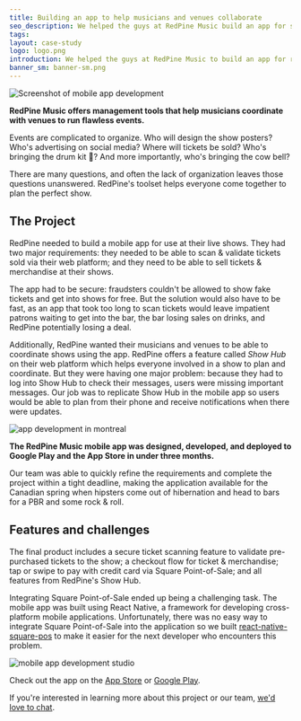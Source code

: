 ```yaml
---
title: Building an app to help musicians and venues collaborate
seo_description: We helped the guys at RedPine Music build an app for selling and scanning tickets at their live shows. Swipe or tap to pay, and you're in the door!
tags:
layout: case-study
logo: logo.png
introduction: We helped the guys at RedPine Music to build an app for running their live shows. With the app, musicians can sell tickets & merchandise at their shows.  They can also scan & validate presold tickets to their shows.
banner_sm: banner-sm.png
---
```


![Screenshot of mobile app development](screenshot1.png)

__RedPine Music offers management tools that help musicians coordinate with venues to run flawless events.__

Events are complicated to organize. Who will design the show posters? Who's advertising on social media? Where will tickets be sold? Who's bringing the drum kit 🥁? And more importantly, who's bringing the cow bell?

There are many questions, and often the lack of organization leaves those questions unanswered. RedPine's toolset helps everyone come together to plan the perfect show.

## The Project

RedPine needed to build a mobile app for use at their live shows. They had two major requirements: they needed to be able to scan & validate tickets sold via their web platform; and they need to be able to sell tickets & merchandise at their shows. 

The app had to be secure: fraudsters couldn't be allowed to show fake tickets and get into shows for free.  But the solution would also have to be fast, as an app that took too long to scan tickets would leave impatient patrons waiting to get into the bar, the bar losing sales on drinks, and RedPine potentially losing a deal.

Additionally, RedPine wanted their musicians and venues to be able to coordinate shows using the app.  RedPine offers a feature called _Show Hub_ on their web platform which helps everyone involved in a show to plan and coordinate. But they were having one major problem: because they had to log into Show Hub to check their messages, users were missing important messages. Our job was to replicate Show Hub in the mobile app so users would be able to plan from their phone and receive notifications when there were updates.



![app development in montreal](screenshot2.png)


__The RedPine Music mobile app was designed, developed, and deployed to Google Play and the App Store in under three months.__

Our team was able to quickly refine the requirements and complete the project within a tight deadline, making the application available for the Canadian spring when hipsters come out of hibernation and head to bars for a PBR and some rock & roll.

## Features and challenges

The final product includes a secure ticket scanning feature to validate pre-purchased tickets to the show; a checkout flow for ticket & merchandise; tap or swipe to pay with credit card via Square Point-of-Sale; and all features from RedPine's Show Hub.

Integrating Square Point-of-Sale ended up being a challenging task. The mobile app was built using React Native, a framework for developing cross-platform mobile applications.  Unfortunately, there was no easy way to integrate Square Point-of-Sale into the application so we built [react-native-square-pos](/react-native-square-pos/) to make it easier for the next developer who encounters this problem.

![mobile app development studio](screenshot3.png)

Check out the app on the [App Store](https://itunes.apple.com/us/app/redpine/id1458779748?mt=8) or [Google Play](https://play.google.com/store/apps/details?id=com.redpinemusic.mobile&rdid=com.redpinemusic.mobile).

If you're interested in learning more about this project or our team, [we'd love to chat](/#get-in-touch).